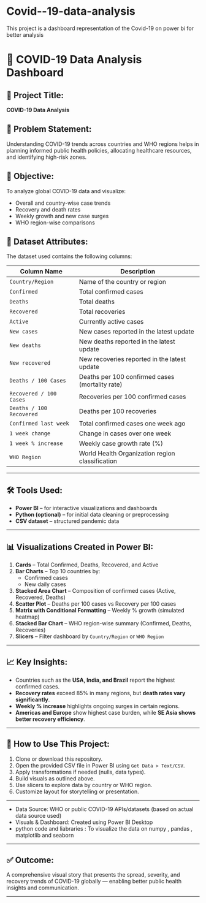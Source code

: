 # Covid--19-data-analysis
This project is a dashboard representation of the Covid-19 on power bi  for better analysis 
# 🦠 COVID-19 Data Analysis Dashboard

## 📌 Project Title:
**COVID-19 Data Analysis**

## 📖 Problem Statement:
Understanding COVID-19 trends across countries and WHO regions helps in planning informed public health policies, allocating healthcare resources, and identifying high-risk zones.

## 🎯 Objective:
To analyze global COVID-19 data and visualize:
- Overall and country-wise case trends
- Recovery and death rates
- Weekly growth and new case surges
- WHO region-wise comparisons

## 🧾 Dataset Attributes:
The dataset used contains the following columns:

| Column Name               | Description                                     |
|--------------------------|-------------------------------------------------|
| `Country/Region`         | Name of the country or region                   |
| `Confirmed`              | Total confirmed cases                          |
| `Deaths`                 | Total deaths                                   |
| `Recovered`              | Total recoveries                               |
| `Active`                 | Currently active cases                         |
| `New cases`              | New cases reported in the latest update        |
| `New deaths`             | New deaths reported in the latest update       |
| `New recovered`          | New recoveries reported in the latest update   |
| `Deaths / 100 Cases`     | Deaths per 100 confirmed cases (mortality rate)|
| `Recovered / 100 Cases`  | Recoveries per 100 confirmed cases             |
| `Deaths / 100 Recovered` | Deaths per 100 recoveries                      |
| `Confirmed last week`    | Total confirmed cases one week ago             |
| `1 week change`          | Change in cases over one week                  |
| `1 week % increase`      | Weekly case growth rate (%)                    |
| `WHO Region`             | World Health Organization region classification|

---

## 🛠️ Tools Used:
- **Power BI** – for interactive visualizations and dashboards
- **Python (optional)** – for initial data cleaning or preprocessing
- **CSV dataset** – structured pandemic data

---

## 📊 Visualizations Created in Power BI:
1. **Cards** – Total Confirmed, Deaths, Recovered, and Active
2. **Bar Charts** – Top 10 countries by:
   - Confirmed cases
   - New daily cases
3. **Stacked Area Chart** – Composition of confirmed cases (Active, Recovered, Deaths)
4. **Scatter Plot** – Deaths per 100 cases vs Recovery per 100 cases
5. **Matrix with Conditional Formatting** – Weekly % growth (simulated heatmap)
6. **Stacked Bar Chart** – WHO region-wise summary (Confirmed, Deaths, Recoveries)
7. **Slicers** – Filter dashboard by `Country/Region` or `WHO Region`

---

## 📈 Key Insights:
- Countries such as the **USA, India, and Brazil** report the highest confirmed cases.
- **Recovery rates** exceed 85% in many regions, but **death rates vary significantly**.
- **Weekly % increase** highlights ongoing surges in certain regions.
- **Americas and Europe** show highest case burden, while **SE Asia shows better recovery efficiency**.

---

## 🧪 How to Use This Project:
1. Clone or download this repository.
2. Open the provided CSV file in Power BI using `Get Data > Text/CSV`.
3. Apply transformations if needed (nulls, data types).
4. Build visuals as outlined above.
5. Use slicers to explore data by country or WHO region.
6. Customize layout for storytelling or presentation.

---

- Data Source: WHO or public COVID-19 APIs/datasets (based on actual data source used)
- Visuals & Dashboard: Created using Power BI Desktop
- python code and liabraries : To visualize the data on numpy , pandas , matplotlib and seaborn  

---

## ✅ Outcome:
A comprehensive visual story that presents the spread, severity, and recovery trends of COVID-19 globally — enabling better public health insights and communication.

---

